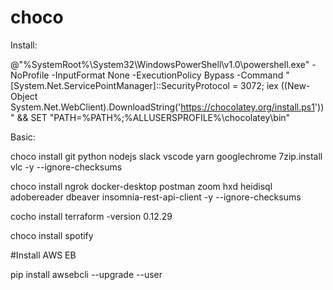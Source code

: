 # choco
Install:

@"%SystemRoot%\System32\WindowsPowerShell\v1.0\powershell.exe" -NoProfile -InputFormat None -ExecutionPolicy Bypass -Command " [System.Net.ServicePointManager]::SecurityProtocol = 3072; iex ((New-Object System.Net.WebClient).DownloadString('https://chocolatey.org/install.ps1'))" && SET "PATH=%PATH%;%ALLUSERSPROFILE%\chocolatey\bin"

Basic:  

choco install git python nodejs slack vscode yarn googlechrome 7zip.install vlc -y --ignore-checksums

choco install ngrok docker-desktop postman zoom hxd heidisql adobereader dbeaver insomnia-rest-api-client -y --ignore-checksums

cocho install terraform -version 0.12.29

choco install spotify

#Install AWS EB

pip install awsebcli --upgrade --user
